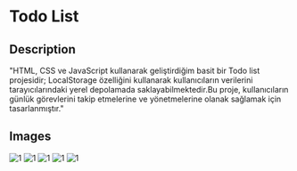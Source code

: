 <h1>Todo List</h1>
<h2>Description</h2>
"HTML, CSS ve JavaScript kullanarak geliştirdiğim basit bir Todo list projesidir; LocalStorage özelliğini kullanarak kullanıcıların verilerini tarayıcılarındaki yerel depolamada saklayabilmektedir.Bu proje, kullanıcıların günlük görevlerini takip etmelerine ve yönetmelerine olanak sağlamak için tasarlanmıştır."

<h2>Images</h2>

<img src="https://github.com/Dogukandogann/TodoApp/assets/134203440/dc523212-f0c3-4a98-84ab-05fd8078b12b" alt="1" style="max-width: 100%;">
<img src="https://github.com/Dogukandogann/TodoApp/assets/134203440/f96c6139-1459-49e3-b4e6-3018dff0bbea" alt="1" style="max-width: 100%;">
<img src="https://github.com/Dogukandogann/TodoApp/assets/134203440/5a02f58c-a63c-4b3f-9051-15a4770d594a" alt="1" style="max-width: 100%;">
<img src="https://github.com/Dogukandogann/TodoApp/assets/134203440/0c4fcef3-71d6-46e4-9394-41ff960f7ceb" alt="1" style="max-width: 100%;">
<img src="https://github.com/Dogukandogann/TodoApp/assets/134203440/1d379254-7677-40d1-a577-8989dcafb40e" alt="1" style="max-width: 100%;">



 
 
